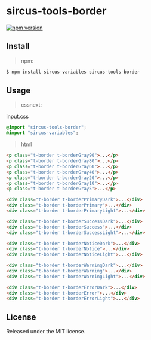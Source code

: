 # sircus-tools-border

[![npm version](https://img.shields.io/npm/v/sircus-tools-border.svg?style=flat)](https://www.npmjs.com/package/sircus-tools-border)

## Install

> npm:

```bash
$ npm install sircus-variables sircus-tools-border
```

## Usage

> cssnext:

input.css
```css
@import "sircus-tools-border";
@import "sircus-variables";
```

> html

```html
<p class="t-border t-borderGray90">...</p>
<p class="t-border t-borderGray80">...</p>
<p class="t-border t-borderGray60">...</p>
<p class="t-border t-borderGray40">...</p>
<p class="t-border t-borderGray20">...</p>
<p class="t-border t-borderGray10">...</p>
<p class="t-border t-borderGray5">...</p>

<div class="t-border t-borderPrimaryDark">...</div>
<div class="t-border t-borderPrimary">...</div>
<div class="t-border t-borderPrimaryLight">...</div>

<div class="t-border t-borderSuccessDark">...</div>
<div class="t-border t-borderSuccess">...</div>
<div class="t-border t-borderSuccessLight">...</div>

<div class="t-border t-borderNoticeDark">...</div>
<div class="t-border t-borderNotice">...</div>
<div class="t-border t-borderNoticeLight">...</div>

<div class="t-border t-borderWarningDark">...</div>
<div class="t-border t-borderWarning">...</div>
<div class="t-border t-borderWarningLight">...</div>

<div class="t-border t-borderErrorDark">...</div>
<div class="t-border t-borderError">...</div>
<div class="t-border t-borderErrorLight">...</div>
```

## License
Released under the MIT license.
